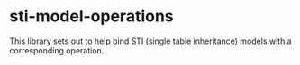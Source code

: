 # sti-model-operations

This library sets out to help bind STI (single table inheritance) models with a corresponding operation.
